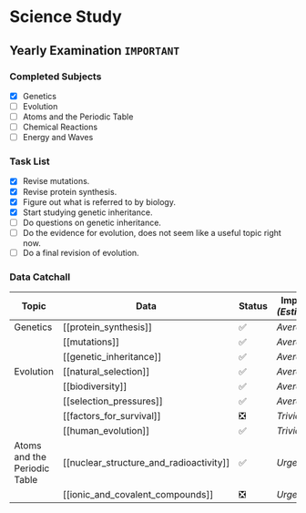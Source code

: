 # Science Study
## Yearly Examination `IMPORTANT`
### Completed Subjects
- [x] Genetics
- [ ] Evolution
- [ ] Atoms and the Periodic Table
- [ ] Chemical Reactions
- [ ] Energy and Waves
### Task List
- [x] Revise mutations.
- [x] Revise protein synthesis.
- [x] Figure out what is referred to by biology.
- [x] Start studying genetic inheritance.
- [ ] Do questions on genetic inheritance.
- [ ] Do the evidence for evolution, does  not seem like a useful topic right now.
- [ ] Do a final revision of evolution.
### Data Catchall
| Topic | Data | Status | Importance *(Estimations)* |
| --- | --- | --- | --- |
| Genetics | [[protein_synthesis]] | ✅ | *Average* |
|  | [[mutations]] | ✅ | *Average* |
| | [[genetic_inheritance]] | ✅ | *Average* |
| Evolution | [[natural_selection]] | ✅ | *Average* |
| | [[biodiversity]] | ✅ | *Average* |
| | [[selection_pressures]] | ✅ | *Average* |
| | [[factors_for_survival]] | ❎ | *Trivial* |
| | [[human_evolution]] | ✅ | *Trivial* |
| Atoms and the Periodic Table | [[nuclear_structure_and_radioactivity]] | ✅ | *Urgent* |
|  | [[ionic_and_covalent_compounds]] | ❎ | *Urgent* |